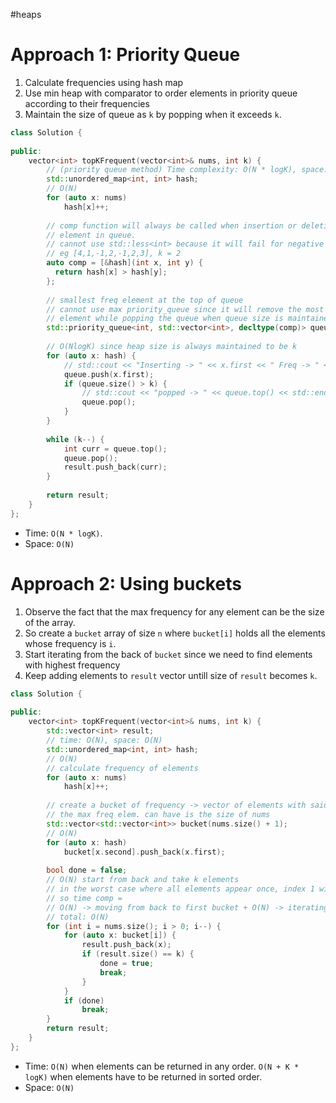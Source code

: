 #heaps
# Approach 1: Priority Queue
1. Calculate frequencies using hash map
2. Use min heap with comparator to order elements in priority queue according to their frequencies
3. Maintain the size of queue as `k` by popping when it exceeds `k`.
```cpp
class Solution {
    
public:
    vector<int> topKFrequent(vector<int>& nums, int k) {
        // (priority queue method) Time complexity: O(N * logK), space: O(N)
        std::unordered_map<int, int> hash;
        // O(N)
        for (auto x: nums)
            hash[x]++;
        
        // comp function will always be called when insertion or deletion of
        // element in queue.
        // cannot use std::less<int> because it will fail for negative numbers
        // eg [4,1,-1,2,-1,2,3], k = 2
        auto comp = [&hash](int x, int y) {
          return hash[x] > hash[y];  
        };
        
        // smallest freq element at the top of queue
        // cannot use max priority_queue since it will remove the most frequent
        // element while popping the queue when queue size is maintained to be k
        std::priority_queue<int, std::vector<int>, decltype(comp)> queue(comp);
        
        // O(NlogK) since heap size is always maintained to be k
        for (auto x: hash) {
            // std::cout << "Inserting -> " << x.first << " Freq -> " << x.second << std::endl;
            queue.push(x.first);
            if (queue.size() > k) {
                // std::cout << "popped -> " << queue.top() << std::endl;
                queue.pop();
            }
        }
                
        while (k--) {
            int curr = queue.top();
            queue.pop();
            result.push_back(curr);
        }
        
        return result;
    }
};
```
- Time: `O(N * logK)`.
- Space: `O(N)`

# Approach 2: Using buckets
1. Observe the fact that the max frequency for any element can be the size of the array.
2. So create a `bucket` array of size `n` where `bucket[i]` holds all the elements whose frequency is `i`.
3. Start iterating from the back of `bucket` since we need to find elements with highest frequency
4. Keep adding elements to `result` vector untill size of `result` becomes `k`.

```cpp
class Solution {
    
public:
    vector<int> topKFrequent(vector<int>& nums, int k) {
        std::vector<int> result;
        // time: O(N), space: O(N)
        std::unordered_map<int, int> hash;
        // O(N)
        // calculate frequency of elements
        for (auto x: nums)
            hash[x]++;
        
        // create a bucket of frequency -> vector of elements with said freq
        // the max freq elem. can have is the size of nums
        std::vector<std::vector<int>> bucket(nums.size() + 1);
        // O(N)
        for (auto x: hash)
            bucket[x.second].push_back(x.first);
        
        bool done = false;
        // O(N) start from back and take k elements
        // in the worst case where all elements appear once, index 1 will have all the elements in the bucket
        // so time comp = 
        // O(N) -> moving from back to first bucket + O(N) -> iterating over all elements in the bucket
        // total: O(N)
        for (int i = nums.size(); i > 0; i--) {
            for (auto x: bucket[i]) {
                result.push_back(x);
                if (result.size() == k) {
                    done = true;
                    break;
                }
            }
            if (done)
                break;
        }
        return result;
    }
};
```
- Time: `O(N)` when elements can be returned in any order. `O(N + K * logK)` when elements have to be returned in sorted order.
- Space: `O(N)`